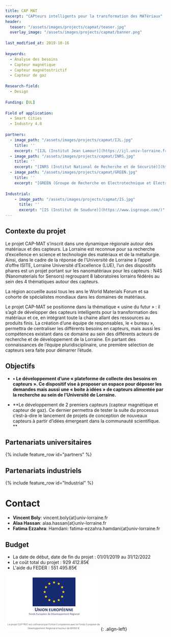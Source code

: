 ```yaml
---
title: CAP MAT
excerpt: "CAPteurs intelligents pour la transformation des MATériaux"
header:
  teaser: "/assets/images/projects/capmat/teaser.jpg"
  overlay_image: "/assets/images/projects/capmat/banner.png"

last_modified_at: 2019-10-16

keywords:
  - Analyse des besoins
  - Capteur magnétique
  - Capteur magnétostrictif
  - Capteur de gaz

Research-field:
  - Design

Funding: [UL] 

Field of application:
  - Smart Cities
  - Industry 4.0

partners:
  - image_path: "/assets/images/projects/capmat/IJL.jpg"
    title: ''
    excerpt: "[IJL (Institut Jean Lamour)](https://ijl.univ-lorraine.fr/)"
  - image_path: "/assets/images/projects/capmat/INRS.jpg"
    title: ''
    excerpt: "[INRS (Institut National de Recherche et de Sécurité)](http://www.inrs.fr/)"
  - image_path: "/assets/images/projects/capmat/GREEN.jpg"    
    title: ''
    excerpt: "[GREEN (Groupe de Recherche en Electrotechnique et Electronique)](https://green.univ-lorraine.fr/)"

Industrial:
    - image_path: "/assets/images/projects/capmat/IS.jpg"    
      title: ''
      excerpt: "[IS (Institut de Soudure)](https://www.isgroupe.com/)"
---
```




## Contexte du projet

Le projet CAP-MAT s’inscrit dans une dynamique régionale autour des matériaux et des capteurs. La Lorraine est reconnue pour sa recherche d’excellence en science et technologie des matériaux et de la métallurgie. Ainsi, dans le cadre de la réponse de l’Université de Lorraine à l’appel d’offre ISITE, Lorraine Université d’Excellence (LUE), l’un des dispositifs phares est un projet portant sur les nanomatériaux pour les capteurs : N4S (Nanomaterials for Sensors) regroupant 8 laboratoires lorrains fédérés au sein des 4 thématiques autour des capteurs.


La région accueille aussi tous les ans le World Materials Forum et sa cohorte de spécialistes mondiaux dans les domaines de matériaux.

Le projet CAP-MAT se positionne dans la thématique « usine du futur » : il s’agit de développer des capteurs intelligents pour la transformation des matériaux et ce, en intégrant toute la chaine allant des ressources au produits finis. La création d’une équipe de responsables, le « bureau », permettra de centraliser les différents besoins en capteurs, mais aussi les compétences existant dans ce domaine au sein des différents acteurs de recherche et de développement de la Lorraine.
En partant des connaissances de l’équipe pluridisciplinaire, une première sélection de capteurs sera faite pour démarrer l’étude.



## Objectifs

- **•	Le développement d’une « plateforme de collecte des besoins en capteurs ». Ce dispositif vise à proposer un espace pour déposer les demandes mais aussi une « boite à idées » de capteurs alimentée par la recherche au sein de l’Université de Lorraine.**

- **Le développement de 2 premiers capteurs (capteur magnétique et capteur de gaz). Ce dernier permettra de tester la suite du processus c’est-à-dire le lancement de projets de conception de nouveaux capteurs à partir d’idées émergeant dans la communauté scientifique.
**



## Partenariats universitaires

{% include feature_row id="partners" %}



## Partenariats industriels

{% include feature_row id="Industrial" %}

# Contact

- **Vincent Boly**: vincent.boly{at}univ-lorraine.fr
- **Alaa Hassan**: alaa.hassan{at}univ-lorraine.fr
- **Fatima Ezzahra**: Hamdani: fatima-ezzahra.hamdani{at}univ-lorraine.fr


## Budget 

- La date de début, date de fin du projet : 01/01/2019 au 31/12/2022
- Le coût total du projet : 929 412.85€
- L'aide du FEDER : 551 495.85€

![image-right](/assets/images/projects/capmat/EU-Capmat.png){: .align-left}

